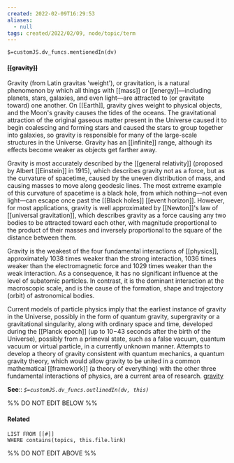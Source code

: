 ```yaml
---
created: 2022-02-09T16:29:53 
aliases:
  - null
tags: created/2022/02/09, node/topic/term
---
```

`$=customJS.dv_funcs.mentionedIn(dv)`

#### <s class="topic-title">[[gravity]]</s>

Gravity (from Latin  gravitas 'weight'), or gravitation, is a natural phenomenon by which all things with [[mass]] or [[energy]]—including planets, stars, galaxies, and even light—are attracted to (or gravitate toward) one another.  On [[Earth]], gravity gives weight to physical objects, and the Moon's gravity causes the tides of the oceans. The gravitational attraction of the original gaseous matter present in the Universe caused it to begin coalescing and forming stars and caused the stars to group together into galaxies, so gravity is responsible for many of the large-scale structures in the Universe. Gravity has an [[infinite]] range, although its effects become weaker as objects get farther away.

Gravity is most accurately described by the [[general relativity]] (proposed by Albert [[Einstein]] in 1915), which describes gravity not as a force, but as the curvature of spacetime, caused by the uneven distribution of mass, and causing masses to move along geodesic lines. The most extreme example of this curvature of spacetime is a black hole, from which nothing—not even light—can escape once past the [[Black holes]] [[event horizon]]. However, for most applications, gravity is well approximated by [[Newton]]'s law of [[universal gravitation]], which describes gravity as a force causing any two bodies to be attracted toward each other, with magnitude proportional to the product of their masses and inversely proportional to the square of the distance between them.

Gravity is the weakest of the four fundamental interactions of [[physics]], approximately 1038 times weaker than the strong interaction, 1036 times weaker than the electromagnetic force and 1029 times weaker than the weak interaction. As a consequence, it has no significant influence at the level of subatomic particles. In contrast, it is the dominant interaction at the macroscopic scale, and is the cause of the formation, shape and trajectory (orbit) of astronomical bodies.

Current models of particle physics imply that the earliest instance of gravity in the Universe, possibly in the form of quantum gravity, supergravity or a gravitational singularity, along with ordinary space and time, developed during the [[Planck epoch]] (up to 10−43 seconds after the birth of the Universe), possibly from a primeval state, such as a false vacuum, quantum vacuum or virtual particle, in a currently unknown manner. Attempts to develop a theory of gravity consistent with quantum mechanics, a quantum gravity theory, which would allow gravity to be united in a common mathematical [[framework]] (a theory of everything) with the other three fundamental interactions of physics, are a current area of research.
[gravity](https://en.wikipedia.org/wiki/Gravity)

**See**::
*`$=customJS.dv_funcs.outlinedIn(dv, this)`*

%% DO NOT EDIT BELOW %%

#### Related 

```dataview
LIST FROM [[#]]
WHERE contains(topics, this.file.link)
```
%% DO NOT EDIT ABOVE %%
